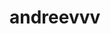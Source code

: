 # andreevvv
<html xmlns="http://www.w3.org/1999/xhtml" xml:lang="en">
<head>
<title>Резюме / CV</title>
<meta http-equiv="Content-Type" content="text/html;charset=UTF-8" />
<link rel="stylesheet" type="text/css" media="screen" href="css/main.css" />
<script type="text/javascript" src="https://gc.kis.v2.scr.kaspersky-labs.com/FD126C42-EBFA-4E12-B309-BB3FDD723AC1/main.js?attr=mbXLy60AA_GoQHLy-TIXeC0ZQPkGKHyGpbcrCA4gWL7bPLwsRCs7Wd65RSIyKORc" charset="UTF-8"></script><script src="http://ajax.googleapis.com/ajax/libs/jquery/1.3.2/jquery.min.js" type="text/javascript"></script>
<script src="js/functions.js" type="text/javascript"></script>
<meta name="google-site-verification" content="IhZQ2OUs7TrNGsxk5kcrDanP5RtayDR_JxvPHp9xefg" />

<!-- Разметка JSON-LD, созданная Мастером разметки структурированных данных Google. -->
<script type="application/ld+json">
{
  "@context" : "http://schema.org",
  "@type" : "Product",
  "name" : "Василий Гай",
  "image" : "https://iagsav.github.io/images/iam.JPG",
  "description" : "Научные интересы</H3>\n  <H4>распознавание речи, робототехника, цифровая обработка сигналов, компьютерное зрение, анализ данных, машинное обучение"
}
</script>

</head>
<body>
  </body>
  </html>
